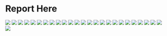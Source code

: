 # Report Here
<img src="Screenshot from 2017-07-24 19-19-41.png">
<img src="Screenshot from 2017-07-24 19-19-53.png">
<img src="Screenshot from 2017-07-24 19-24-16.png">
<img src="Screenshot from 2017-07-24 19-24-30.png">
<img src="Screenshot from 2017-07-24 19-24-57.png">
<img src="Screenshot from 2017-07-24 19-25-07.png">
<img src="Screenshot from 2017-07-24 19-25-43.png">
<img src="Screenshot from 2017-07-24 19-26-25.png">
<img src="Screenshot from 2017-07-24 19-27-57.png">
<img src="Screenshot from 2017-07-24 19-28-14.png">
<img src="Screenshot from 2017-07-24 19-28-33.png">
<img src="Screenshot from 2017-07-24 19-28-59.png">
<img src="Screenshot from 2017-07-24 19-30-20.png">
<img src="Screenshot from 2017-07-24 19-30-58.png">
<img src="Screenshot from 2017-07-24 19-31-44.png">
<img src="Screenshot from 2017-07-24 19-32-06.png">
<img src="Screenshot from 2017-07-24 19-32-16.png">
<img src="Screenshot from 2017-07-24 19-54-20.png">
<img src="Screenshot from 2017-07-24 19-54-30.png">
<img src="Screenshot from 2017-07-24 19-55-22.png">
<img src="Screenshot from 2017-07-24 20-05-41.png">
<img src="Screenshot from 2017-07-24 20-49-24.png">
<img src="Screenshot from 2017-07-24 20-49-47.png">
<img src="Screenshot from 2017-07-24 20-56-43.png">
<img src="Screenshot from 2017-07-24 20-56-51.png">
<img src="Screenshot from 2017-07-24 20-59-11.png">

